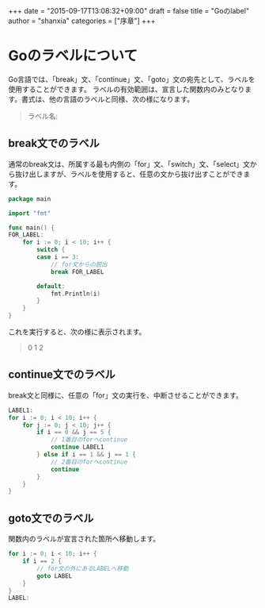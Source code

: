 +++
date = "2015-09-17T13:08:32+09:00"
draft = false
title = "Goのlabel"
author = "shanxia"
categories = ["序章"]
+++

# Goのラベルについて
Go言語では、「break」文、「continue」文、「goto」文の宛先として、ラベルを使用することができます。
ラベルの有効範囲は、宣言した関数内のみとなります。書式は、他の言語のラベルと同様、次の様になります。
> ラベル名:

## break文でのラベル
通常のbreak文は、所属する最も内側の「for」文、「switch」文、「select」文から抜け出しますが、ラベルを使用すると、任意の文から抜け出すことができます。

```go
package main

import "fmt"

func main() {
FOR_LABEL:
	for i := 0; i < 10; i++ {
		switch {
		case i == 3:
			// for文からの脱出
			break FOR_LABEL

		default:
			fmt.Println(i)
		}
	}
}
```
これを実行すると、次の様に表示されます。
>0
>1
>2

## continue文でのラベル
break文と同様に、任意の「for」文の実行を、中断させることができます。

```go
LABEL1:
for i := 0; i < 10; i++ {
	for j := 0; j < 10; j++ {
		if i == 0 && j == 5 {
			// 1番目のforへcontinue
			continue LABEL1
		} else if i == 1 && j == 1 {
			// 2番目のforへcontinue
			continue
		}
	}
}
```

## goto文でのラベル
関数内のラベルが宣言された箇所へ移動します。

```go
for i := 0; i < 10; i++ {
	if i == 2 {
		// for文の外にあるLABELへ移動
		goto LABEL
	}
}
LABEL:

```

